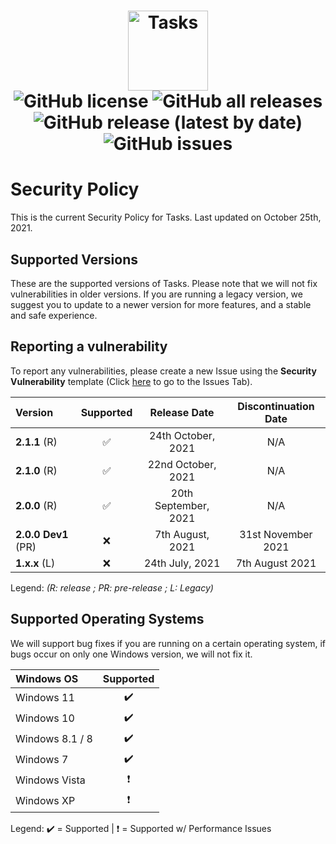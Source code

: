 <h1 align="center">
  <img src="https://user-images.githubusercontent.com/53088136/136106972-30a9cca8-7a32-479a-9368-74ffe2d60a43.png" alt="Tasks" height="128" /><br>
  <img alt="GitHub license" src="https://img.shields.io/github/license/litetools/tasks?style=flat-square"> <img alt="GitHub all releases" src="https://img.shields.io/github/downloads/LiteTools/Tasks/total?style=flat-square"> <img alt="GitHub release (latest by date)" src="https://img.shields.io/github/v/release/LiteTools/Tasks?style=flat-square"> <img alt="GitHub issues" src="https://img.shields.io/github/issues/LiteTools/Tasks?style=flat-square">
</h1>

# Security Policy
This is the current Security Policy for Tasks. Last updated on October 25th, 2021.

## Supported Versions
These are the supported versions of Tasks. Please note that we will not fix vulnerabilities in older versions. If you are running a legacy version, we suggest you to update to a newer version for more features, and a stable and safe experience.

## Reporting a vulnerability
To report any vulnerabilities, please create a new Issue using the **Security Vulnerability** template (Click [here]("https://github.com/LiteTools/Tasks/issues") to go to the Issues Tab).



| Version             | Supported          | Release Date         | Discontinuation Date |
| :------------------ | :----------------: | :--------------:     | :------------------: |
| **2.1.1** (R)       | ✅                 | 24th October, 2021     | N/A
| **2.1.0** (R)       | ✅                 | 22nd October, 2021     | N/A
| **2.0.0** (R)       | ✅                 | 20th September, 2021 | N/A                  |
| **2.0.0 Dev1** (PR) | :x:                | 7th August, 2021     | 31st November 2021   |
| **1.x.x** (L)       | :x:                | 24th July, 2021      | 7th August 2021      |

Legend: *(R: release ; PR: pre-release ; L: Legacy)*

## Supported Operating Systems
We will support bug fixes if you are running on a certain operating system, if bugs occur on only one Windows version, we will not fix it.


| Windows OS      | Supported          | 
| :-------------- | :----------------: | 
| Windows 11      | ✔️                 | 
| Windows 10      | ✔️                 |
| Windows 8.1 / 8 | ✔️                 | 
| Windows 7       | ✔️                 | 
| Windows Vista   | ❗                 |
| Windows XP      | ❗                 |

Legend: ✔️ = Supported | ❗ = Supported w/ Performance Issues

